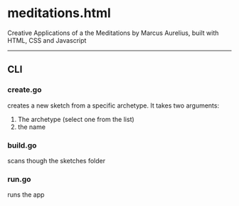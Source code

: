 # meditations.html

Creative Applications of a the Meditations by Marcus Aurelius, built with HTML, CSS and Javascript

---

## CLI

### create.go
creates a new sketch from a specific archetype. It takes two arguments: 
1. The archetype (select one from the list)
2. the name

### build.go
scans though the sketches folder 

### run.go
runs the app
